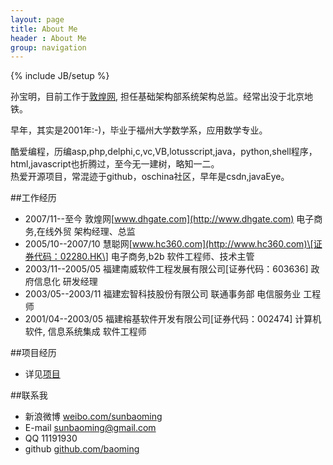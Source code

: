 ```yaml
---
layout: page
title: About Me
header : About Me
group: navigation
---
```

{% include JB/setup %}


孙宝明，目前工作于[敦煌网](http://www.dhgate.com), 担任基础架构部系统架构总监。经常出没于北京地铁。  

早年，其实是2001年:-)，毕业于福州大学数学系，应用数学专业。

酷爱编程，历编asp,php,delphi,c,vc,VB,lotusscript,java，python,shell程序，html,javascript也折腾过，至今无一建树，略知一二。  
热爱开源项目，常混迹于github，oschina社区，早年是csdn,javaEye。


##工作经历

* 2007/11--至今 敦煌网[www.dhgate.com](http://www.dhgate.com)  电子商务,在线外贸 架构经理、总监  
* 2005/10--2007/10 慧聪网[www.hc360.com](http://www.hc360.com)\[证券代码：02280.HK\] 电子商务,b2b 软件工程师、技术主管  
* 2003/11--2005/05 福建南威软件工程发展有限公司\[证券代码：603636\] 政府信息化 研发经理   
* 2003/05--2003/11 福建宏智科技股份有限公司 联通事务部 电信服务业  工程师   
* 2001/04--2003/05 福建榕基软件开发有限公司\[证券代码：002474\]  计算机软件, 信息系统集成  软件工程师  

##项目经历

* 详见[项目](http://www.sunbaoming.cn/projects.html)

##联系我

* 新浪微博 [weibo.com/sunbaoming](http://weibo.com/sunbaoming) 
* E-mail  sunbaoming@gmail.com 
* QQ      11191930
* github  [github.com/baoming](https://github.com/baoming)




